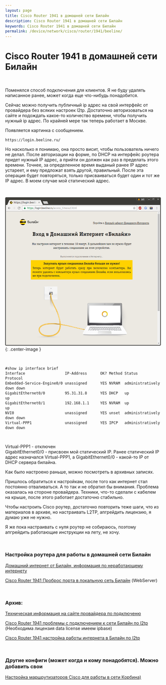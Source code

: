 ```yaml
---
layout: page
title: Cisco Router 1941 в домашней сети Билайн
description: Cisco Router 1941 в домашней сети Билайн
keywords: Cisco Router 1941 в домашней сети Билайн
permalink: /device/network/cisco/router/1941/beeline/
---
```


# Cisco Router 1941 в домашней сети Билайн

<br/>

Поменялся способ подключения для клиентов. Я не буду удалять написанное ранее, может когда еще что-нибудь понадобится.

Сейчас можно получить публичный ip адрес на свой интерфейс от провайдера без всяких настроек l2tp. Достаточно авторизоваться на сайте и подождать какое-то количество времени, чтобы получить нужный ip адрес. По крайней мере так теперь работает в Москве.

Появляется картинка с сообщением.

    https://login.beeline.ru/

Но насколько я понимаю, она просто висит, чтобы пользователь ничего не делал. После авторизации на форме, по DHCP на интерфейс роутера придет нужный IP адрес, а прийти он должен как раз в пределать этого времени. Точнее, за определенное время выданый ранее IP адрес устареет, и ему предложат взять другой, правильный. После эта операция будет повторяться, только присваиваться будет один и тот же IP адрес. В моем случае мой статический адрес.

<br/>

![beeline login](/img/device/network/cisco/router/1941/beeline/login_beeline.png 'beeline login'){: .center-image }

<br/>

```
#show ip interface brief
Interface                  IP-Address      OK? Method Status                Protocol
Embedded-Service-Engine0/0 unassigned      YES NVRAM  administratively down down
GigabitEthernet0/0         95.31.31.8      YES DHCP   up                    up
GigabitEthernet0/1         192.168.1.1     YES NVRAM  up                    up
NVI0                       unassigned      YES unset  administratively down down
Virtual-PPP1               unassigned      YES IPCP   administratively down down
```

<br/>

Virtual-PPP1 - отключен  
GigabitEthernet0/0 - присвоен мой статический IP. Ранее статический IP адрес назначался Virtual-PPP1, а GigabitEthernet0/0 - какой-то IP от DHCP сервера билайна.

Как было настроено раньше, можно посмотреть в архивных записях.

Пришлось обратиться к настройкам, после того как интернет стал постоянно отваливаться. А то так и не обратил бы внимания.
Проблема оказалась на стороне провайдера. Техники, что-то сделали с кабелем на крыше, после этого работает достаточно стабильно.

Чтобы настроить Cisco роутер, достаточно повторить теже шаги, что из материалов в архиве, но настраивать L2TP, апгрейдить лицензию, я думаю уже не нужно.

Я же пока настраивать с нуля роутер не собираюсь, поэтому апгрейдить работающие инструкции на лету, не хочу.

<br/>

### Настройка роутера для работы в домашней сети Билайн

<a href="/providers/internet/beeline/">Домашний интернет от Билайн, информация по неработающему интернету</a>

<a href="/device/network/cisco/router/1941/beeline-port-forwarding/">Cisco Router 1941 Проброс порта в локальную сеть Билайн</a> (WebServer)

<br/>

### Архив:

<a href="/device/network/cisco/router/1941/info/">Техническая информация на сайте провайдера по подключеню</a>

<a href="/device/network/cisco/router/1941/beeline-l2tp-first-problem/">Cisco Router 1941 проблемы с подключением к сети Билайн по l2tp</a> (Необходима лицензия data license имеем ipbase)

<a href="/device/network/cisco/router/1941/beeline-l2tp/">Cisco Router 1941 настройка работы интернета в Билайн по l2tp</a>

<br/>

### Другие конфиги (может когда и кому понадобятся). Можно добавить свои

<a href="/device/network/cisco/router/1941/beeline-general/">Настройка маршрутизаторов Cisco для работы в сети Корбина)</a>

<!--
<a href="https://gist.github.com/sysadm-ru/034b841e24a0412c70ba">Cisco 871W (version 12.4)</a>


<a href="https://gist.github.com/sysadm-ru/218432aa3bc80161637d">Cisco Router 1811 (version 12.4)</a>


<a href="https://gist.github.com/sysadm-ru/ced2e08bfac0ef55aa96"> Cisco 1841 (version 12.4)</a>

<a href="https://gist.github.com/sysadm-ru/0c9889febf255569dc21">Cisco Router 1921/к9 (version 15.3)</a>

<a href="https://gist.github.com/sysadm-ru/cbdef23bdf6b0b3249b93ca524b67a86#file-cisco-nme-xd-48es-2s-p">Cisco NME-XD-48ES-2S-P</a> -->
